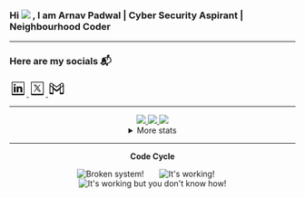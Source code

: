### Hi <img src="https://github.com/TheDudeThatCode/TheDudeThatCode/blob/master/Assets/Hi.gif" width="30px"> , I am Arnav Padwal | Cyber Security Aspirant | Neighbourhood Coder


---

### Here are my socials 📬

<a href="https://www.linkedin.com/in/arnavpadwal">
<img src="linkedin.png" alt="LinkedIn" width="30"/> 
</a>

<a href="https://www.x.com/ArnavPadwal">
<img src="x.png" alt="Twitter" width="30"/>
</a>

<a href="https://mail.google.com/mail/?view=cm&fs=1&to=arnav.padwal7@gmail.com">
<img src="gmail.png" alt="Twitter" width="30"/>
</a>

---

<div align="center" >
<a  href="https://github.com/arnavpadwal">

<img src="https://raw.githubusercontent.com/arnavpadwal/profile-summary-cards/master/profile-summary-card-output/nord_dark/3-stats.svg" width="32.5%">
<img src="https://raw.githubusercontent.com/arnavpadwal/profile-summary-cards/master/profile-summary-card-output/nord_dark/1-repos-per-language.svg" width="32.5%">
<img src="https://raw.githubusercontent.com/arnavpadwal/profile-summary-cards/master/profile-summary-card-output/nord_dark/2-most-commit-language.svg" width="32.5%">

</a>

<details>
  <summary>More stats</summary>
  
<img align="center" src="https://raw.githubusercontent.com/arnavpadwal/profile-summary-cards/master/profile-summary-card-output/nord_dark/0-profile-details.svg" >

</details>
  
<hr></hr>

**Code Cycle**<br>

<img src="https://raw.githubusercontent.com/Tarikul-Islam-Anik/Animated-Fluent-Emojis/master/Emojis/Smilies/Face%20with%20Spiral%20Eyes.png" width="10%" alt="Broken system!"/>
&nbsp;&nbsp;&nbsp;&nbsp;&nbsp;
<img src="https://raw.githubusercontent.com/Tarikul-Islam-Anik/Animated-Fluent-Emojis/master/Emojis/Smilies/Relieved%20Face.png" width="10%" alt="It's working!"/>
&nbsp;&nbsp;&nbsp;&nbsp;&nbsp;
<img src="https://raw.githubusercontent.com/Tarikul-Islam-Anik/Animated-Fluent-Emojis/master/Emojis/Smilies/Astonished%20Face.png" width="10%" alt="It's working but you don't know how!"/><br>


<!--img src="https://github.com/arnavpadwal/arnavpadwal/blob/main/images/this_page_is.gif?raw=true"  width="40%"/-->

</div>